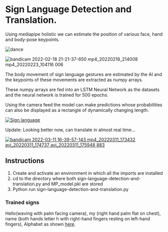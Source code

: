 # Sign Language Detection and Translation.
 Using mediapipe holistic we can estimate the position of various face, hand and body-pose keypoints.
 
![dance](https://user-images.githubusercontent.com/68475422/155277775-6f41e20a-4e85-499b-b37f-9711ec7239f0.gif)

![bandicam 2022-02-18 21-21-37-650 mp4_20220218_214008 mp4_20220223_104116 006](https://user-images.githubusercontent.com/68475422/155278423-fa1b081e-b393-40b6-ae47-94cc7fbfeb6f.png)


 The body movement of sign language gestures are estimated by the AI and the keypoints of these movements are extracted as numpy arrays.

 These numpy arrays are fed into an LSTM Neural Network as the datasets and the neural network is trained for 500 epochs.

 Using the camera feed the model can make predictions whose probabilities can also be displayed as a rectangle of dynamically changing length.
 
 [![Sign language](https://user-images.githubusercontent.com/68475422/155279503-c5ada12b-a87a-416a-920b-79de0e633951.png)](https://youtu.be/AKNrkSKYvuY)

Update: Looking better now, can translate in almost real time... 

[![bandicam 2022-03-11 16-39-57-143 mp4_20220311_173432 avi_20220311_174737 avi_20220311_175948 883](https://user-images.githubusercontent.com/68475422/157896151-47838fbd-274e-4d96-831b-53ef3845e14a.png)](https://youtu.be/7fn5HuKR7D4)

## Instructions

1. Create and activate an environment in which all the imports are installed
2. cd to the directory where both sign-language-detection-and-translation.py and MP_model.pkl are stored
3. Python run sign-language-detection-and-translation.py

### Trained signs 
Hello(waving with palm facing camera), my (right hand palm flat on chest), name (both hands letter h with right-hand fingers resting on left-hand fingers), Alphabet as shown [here](https://www.youtube.com/watch?v=WNigt-vfTX0&t=5s).
